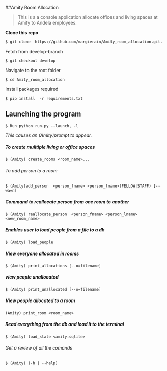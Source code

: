 ##Amity Room Allocation

>This is a a console application allocate offices and living spaces at Amity to Andela employees.

**Clone this repo**

```shell
$ git clone  https://github.com/margierain/Amity_room_allocation.git.
````

Fetch from develop-branch
```shell
$ git checkout develop
```

Navigate to the root folder
```
$ cd Amity_room_allocation
```

Install packages required
```shell
$ pip install  -r requirements.txt
```

## Launching the program
```shell
$ Run python run.py --launch, -l
```

*This causes an (Amity)prompt to appear.*

##### *To create muiltiple living or office spaces*

```shell
$ (Amity) create_rooms <room_name>...
```
###### To add person to a room

```shell
$ (Amity)add_person  <person_fname> <person_lname>(FELLOW|STAFF) [--wa=n]
```

##### Command to reallocate person from one room to another

``` shell
$ (Amity) reallocate_person  <person_fname> <person_lname> <new_room_name>
```

##### Enables user to load people from a file to a db
```shell
$ (Amity) load_people
```

##### View everyone allocated in rooms

```shell
$ (Amity) print_allocations [--o=filename]
```

##### view people unallocated
```shell
$ (Amity) print_unallocated [--o=filename]
```

##### View people allocated to a room
```shell
(Amity) print_room <room_name>
```

##### Read everything from the db and load it to the terminal
```shell
$ (Amity) load_state <amity.sqlite>
```

###### Get a review of all the comands
``` shell
$ (Amity) (-h | --help)
```



